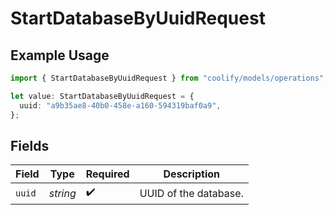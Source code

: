 # StartDatabaseByUuidRequest

## Example Usage

```typescript
import { StartDatabaseByUuidRequest } from "coolify/models/operations";

let value: StartDatabaseByUuidRequest = {
  uuid: "a9b35ae8-40b0-458e-a160-594319baf0a9",
};
```

## Fields

| Field                 | Type                  | Required              | Description           |
| --------------------- | --------------------- | --------------------- | --------------------- |
| `uuid`                | *string*              | :heavy_check_mark:    | UUID of the database. |